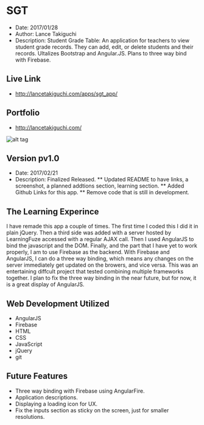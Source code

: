 # SGT
* Date: 2017/01/28
* Author: Lance Takiguchi
* Description: Student Grade Table: An application for teachers to view student grade records. They can add, edit, or delete students and their records. Ultalizes Bootstrap and Angular.JS. Plans to three way bind with Firebase.

## Live Link
* http://lancetakiguchi.com/apps/sgt_app/
## Portfolio
* http://lancetakiguchi.com/

![alt tag](http://lancetakiguchi.com/assets/images/apps/sgt_app.png?raw=true "SGT pv1.0 | Lance Takiguchi App")

## Version pv1.0
* Date: 2017/02/21
* Description: Finalized Released. 
** Updated README to have links, a screenshot, a planned addtions section, learning section.
** Added Github Links for this app.
** Remove code that is still in development.

## The Learning Experince
I have remade this app a couple of times. The first time I coded
this I did it in plain jQuery. Then a third side was added with a 
server hosted by LearningFuze accessed with a regular AJAX call.
Then I used AngularJS to bind the javascript and the DOM. Finally,
and the part that I have yet to work properly, I am to use Firebase
as the backend. With Firebase and AngularJS, I can do a three way
binding, which means any changes on the server immediately get
updated on the browers, and vice versa. This was an entertaining
diffcult project that tested combining multiple frameworks together.
I plan to fix the three way binding in the near future, but for now,
it is a great display of AngularJS.

## Web Development Utilized 
* AngularJS 
* Firebase
* HTML
* CSS
* JavaScript
* jQuery
* git

## Future Features
* Three way binding with Firebase using AngularFire.
* Application descriptions.
* Displaying a loading icon for UX.
* Fix the inputs section as sticky on the screen, just for smaller resolutions.
